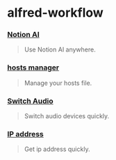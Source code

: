 # alfred-workflow

### [Notion AI](https://github.com/liCells/alfred-workflow/tree/main/notion-ai)

> Use Notion AI anywhere.

### [hosts manager](https://github.com/liCells/alfred-workflow/tree/main/hosts-manager)

> Manage your hosts file.

### [Switch Audio](https://github.com/liCells/alfred-workflow/tree/main/Switch-Audio)

> Switch audio devices quickly.

### [IP address](https://github.com/liCells/alfred-workflow/tree/main/ip-address)

> Get ip address quickly.
